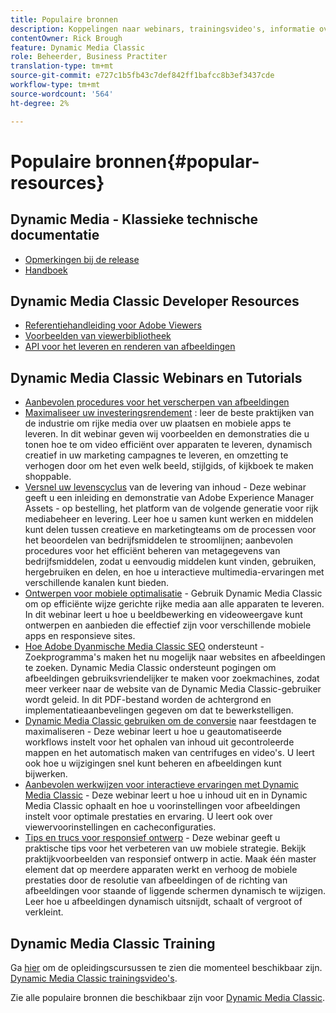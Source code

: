 ```yaml
---
title: Populaire bronnen
description: Koppelingen naar webinars, trainingsvideo's, informatie over best practices en bronnen voor ontwikkelaars.
contentOwner: Rick Brough
feature: Dynamic Media Classic
role: Beheerder, Business Practiter
translation-type: tm+mt
source-git-commit: e727c1b5fb43c7def842ff1bafcc8b3ef3437cde
workflow-type: tm+mt
source-wordcount: '564'
ht-degree: 2%

---
```



# Populaire bronnen{#popular-resources}

## Dynamic Media - Klassieke technische documentatie

* [Opmerkingen bij de release](https://experienceleague.adobe.com/docs/dynamic-media-developer-resources/release-notes/s7rn2017.html)
* [Handboek](introduction.md)

## Dynamic Media Classic Developer Resources

* [Referentiehandleiding voor Adobe Viewers](https://experienceleague.adobe.com/docs/dynamic-media-developer-resources/library/home.html)
* [Voorbeelden van viewerbibliotheek](https://landing.adobe.com/en/na/dynamic-media/ctir-2755/live-demos.html)
* [API voor het leveren en renderen van afbeeldingen](https://experienceleague.adobe.com/docs/dynamic-media-developer-resources/image-serving-api/home.html)

## Dynamic Media Classic Webinars en Tutorials

* [Aanbevolen procedures voor het verscherpen van afbeeldingen](/help/assets/s7_sharpening_images.pdf)
* [Maximaliseer uw investeringsrendement](https://adobecustomersuccess.adobeconnect.com/p5ar3hfrrec/?launcher=false&amp;fcsContent=true&amp;pbMode=normal&amp;proto=true) : leer de beste praktijken van de industrie om rijke media over uw plaatsen en mobiele apps te leveren. In dit webinar geven wij voorbeelden en demonstraties die u tonen hoe te om video efficiënt over apparaten te leveren, dynamisch creatief in uw marketing campagnes te leveren, en omzetting te verhogen door om het even welk beeld, stijlgids, of kijkboek te maken shoppable.
* [Versnel uw levenscyclus](https://adobecustomersuccess.adobeconnect.com/p88ducm9pqv/)  van de levering van inhoud - Deze webinar geeft u een inleiding en demonstratie van Adobe Experience Manager Assets - op bestelling, het platform van de volgende generatie voor rijk mediabeheer en levering. Leer hoe u samen kunt werken en middelen kunt delen tussen creatieve en marketingteams om de processen voor het beoordelen van bedrijfsmiddelen te stroomlijnen; aanbevolen procedures voor het efficiënt beheren van metagegevens van bedrijfsmiddelen, zodat u eenvoudig middelen kunt vinden, gebruiken, hergebruiken en delen, en hoe u interactieve multimedia-ervaringen met verschillende kanalen kunt bieden.
* [Ontwerpen voor mobiele optimalisatie](https://adobecustomersuccess.adobeconnect.com/p6oqd3wydif/?launcher=false&amp;fcsContent=true&amp;pbMode=normal&amp;proto=true)  - Gebruik Dynamic Media Classic om op efficiënte wijze gerichte rijke media aan alle apparaten te leveren. In dit webinar leert u hoe u beeldbewerking en videoweergave kunt ontwerpen en aanbieden die effectief zijn voor verschillende mobiele apps en responsieve sites.
* [Hoe Adobe Dyanmische Media Classic SEO](/help/assets/s7_seo.pdf)  ondersteunt - Zoekprogramma&#39;s maken het nu mogelijk naar websites en afbeeldingen te zoeken. Dynamic Media Classic ondersteunt pogingen om afbeeldingen gebruiksvriendelijker te maken voor zoekmachines, zodat meer verkeer naar de website van de Dynamic Media Classic-gebruiker wordt geleid. In dit PDF-bestand worden de achtergrond en implementatieaanbevelingen gegeven om dat te bewerkstelligen.
* [Dynamic Media Classic gebruiken om de conversie](https://adobecustomersuccess.adobeconnect.com/p32n1yr85c9/?proto=true)  naar feestdagen te maximaliseren - Deze webinar leert u hoe u geautomatiseerde workflows instelt voor het ophalen van inhoud uit gecontroleerde mappen en het automatisch maken van centrifuges en video&#39;s. U leert ook hoe u wijzigingen snel kunt beheren en afbeeldingen kunt bijwerken.
* [Aanbevolen werkwijzen voor interactieve ervaringen met Dynamic Media Classic](https://seminars.adobeconnect.com/p7wb8ej3u6d/)  - Deze webinar leert u hoe u inhoud uit en in Dynamic Media Classic ophaalt en hoe u voorinstellingen voor afbeeldingen instelt voor optimale prestaties en ervaring. U leert ook over viewervoorinstellingen en cacheconfiguraties.
* [Tips en trucs voor responsief ontwerp](https://offers.adobe.com/en/na/marketing/landings/_40458_responsive_design_live_on_demand_webinar.html)  - Deze webinar geeft u praktische tips voor het verbeteren van uw mobiele strategie. Bekijk praktijkvoorbeelden van responsief ontwerp in actie. Maak één master element dat op meerdere apparaten werkt en verhoog de mobiele prestaties door de resolutie van afbeeldingen of de richting van afbeeldingen voor staande of liggende schermen dynamisch te wijzigen. Leer hoe u afbeeldingen dynamisch uitsnijdt, schaalt of vergroot of verkleint.

## Dynamic Media Classic Training

Ga [hier](https://training.adobe.com/training/courses.html#product=adobe-scene7) om de opleidingscursussen te zien die momenteel beschikbaar zijn.
[Dynamic Media Classic trainingsvideo&#39;s](https://experienceleague.adobe.com/docs/dynamic-media-classic/using/intro/training-videos.html#intro).

Zie alle populaire bronnen die beschikbaar zijn voor [Dynamic Media Classic](home.md).